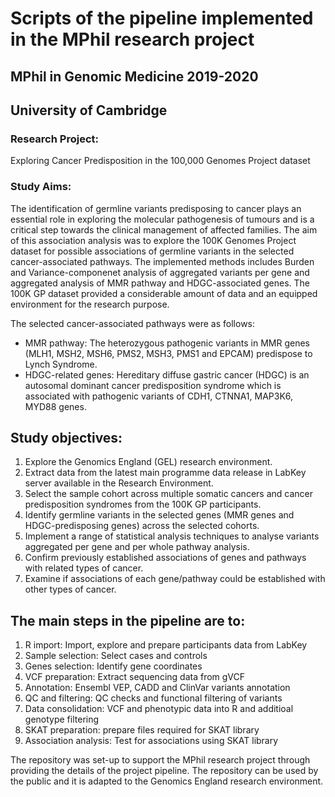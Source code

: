 # Scripts of the pipeline implemented in the MPhil research project

## MPhil in Genomic Medicine 2019-2020
## University of Cambridge

### Research Project:
Exploring Cancer Predisposition in the 100,000 Genomes Project dataset

### Study Aims:

The identification of germline variants predisposing to cancer plays an essential role in exploring the molecular pathogenesis of tumours and is a critical step towards the clinical management of affected families.
The aim of this association analysis was to explore the 100K Genomes Project dataset for possible associations of germline variants in the selected cancer-associated pathways. 
The implemented methods includes Burden and Variance-componenet analysis of aggregated variants per gene and aggregated analysis of MMR pathway and HDGC-associated genes.
The 100K GP dataset provided a considerable amount of data and an equipped environment for the research purpose.

The selected cancer-associated pathways were as follows:
-	MMR pathway: The heterozygous pathogenic variants in MMR genes (MLH1, MSH2, MSH6, PMS2, MSH3, PMS1 and EPCAM) predispose to Lynch Syndrome. 
-	HDGC-related genes: Hereditary diffuse gastric cancer (HDGC) is an autosomal dominant cancer predisposition syndrome which is associated with pathogenic variants of CDH1, CTNNA1, MAP3K6, MYD88 genes.

## Study objectives: 

1. Explore the Genomics England (GEL) research environment.
2. Extract data from the latest main programme data release in LabKey server available in the Research Environment.
3. Select the sample cohort across multiple somatic cancers and cancer predisposition syndromes from the 100K GP participants.
4. Identify germline variants in the selected genes (MMR genes and HDGC-predisposing genes) across the selected cohorts.
5. Implement a range of statistical analysis techniques to analyse variants aggregated per gene and per whole pathway analysis.
6. Confirm previously established associations of genes and pathways with related types of cancer.
7. Examine if associations of each gene/pathway could be established with other types of cancer.

## The main steps in the pipeline are to:

1. R import: Import, explore and prepare participants data from LabKey
2. Sample selection: Select cases and controls
3. Genes selection: Identify gene coordinates
4. VCF preparation: Extract sequencing data from gVCF
5. Annotation: Ensembl VEP, CADD and ClinVar variants annotation 
6. QC and filtering: QC checks and functional filtering of variants
7. Data consolidation: VCF and phenotypic data into R and additioal genotype filtering
8. SKAT preparation: prepare files required for SKAT library 
9. Association analysis: Test for associations using SKAT library

The repository was set-up to support the MPhil research project through providing the details of the project pipeline.
The repository can be used by the public and it is adapted to the Genomics England research environment.

